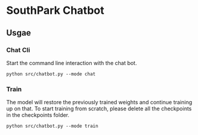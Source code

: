 # SouthPark Chatbot

## Usgae

### Chat Cli

Start the command line interaction with the chat bot.
```
python src/chatbot.py --mode chat
```

### Train

The model will restore the previously trained weights and continue training up on that. To start training from scratch, please delete all the checkpoints in the checkpoints folder.

```
python src/chatbot.py --mode train
```

